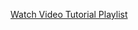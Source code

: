 

[Watch Video Tutorial Playlist](https://www.youtube.com/playlist?list=PLgPmWS2dQHW9u6IXZq5t5GMQTpW7JL33i)